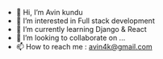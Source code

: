 - 👋 Hi, I’m Avin kundu
- 👀 I’m interested in Full stack development
- 🌱 I’m currently learning Django & React
- 💞️ I’m looking to collaborate on ...
- 📫 How to reach me : avin4k@gmail.com


<!---
Avin-16/Avin-16 is a ✨ special ✨ repository because its `README.md` (this file) appears on your GitHub profile.
You can click the Preview link to take a look at your changes.
--->
